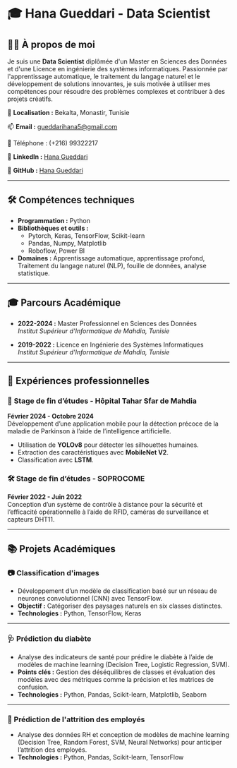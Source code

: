 # 🎓 Hana Gueddari - Data Scientist

## 👩‍💻 À propos de moi

Je suis une **Data Scientist** diplômée d'un Master en Sciences des Données et d'une Licence en ingénierie des systèmes informatiques. Passionnée par l'apprentissage automatique, le traitement du langage naturel et le développement de solutions innovantes, je suis motivée à utiliser mes compétences pour résoudre des problèmes complexes et contribuer à des projets créatifs.

📍 **Localisation :** Bekalta, Monastir, Tunisie  

📫 **Email :** gueddarihana5@gmail.com  

📱 Téléphone : (+216) 99322217

🔗 **LinkedIn :** [Hana Gueddari](https://www.linkedin.com/in/hana-gueddari/)  

🔗 **GitHub :** [Hana Gueddari](https://github.com/hanagueddari)  

---

## 🛠️ Compétences techniques

- **Programmation :** Python  
- **Bibliothèques et outils :**  
  - Pytorch, Keras, TensorFlow, Scikit-learn  
  - Pandas, Numpy, Matplotlib  
  - Roboflow, Power BI  
- **Domaines :** Apprentissage automatique, apprentissage profond, Traitement du langage naturel (NLP), fouille de données, analyse statistique.

---

## 🎓 Parcours Académique

- **2022-2024 :** Master Professionnel en Sciences des Données  
  *Institut Supérieur d'Informatique de Mahdia, Tunisie*  

- **2019-2022 :** Licence en Ingénierie des Systèmes Informatiques  
  *Institut Supérieur d'Informatique de Mahdia, Tunisie*  
 

---

## 📂 Expériences professionnelles

### 📱 **Stage de fin d’études - Hôpital Tahar Sfar de Mahdia**  
**Février 2024 - Octobre 2024**  
Développement d’une application mobile pour la détection précoce de la maladie de Parkinson à l’aide de l’intelligence artificielle.  
- Utilisation de **YOLOv8** pour détecter les silhouettes humaines.  
- Extraction des caractéristiques avec **MobileNet V2**.  
- Classification avec **LSTM**.  

### 🛠️ **Stage de fin d’études - SOPROCOME**  
**Février 2022 - Juin 2022**  
Conception d’un système de contrôle à distance pour la sécurité et l’efficacité opérationnelle à l’aide de RFID, caméras de surveillance et capteurs DHT11.  

---

## 📚 Projets Académiques

### 📷 Classification d'images
- Développement d’un modèle de classification basé sur un réseau de neurones convolutionnel (CNN) avec TensorFlow.  
- **Objectif :** Catégoriser des paysages naturels en six classes distinctes.  
- **Technologies :** Python, TensorFlow, Keras  

---

### 🩺 Prédiction du diabète
- Analyse des indicateurs de santé pour prédire le diabète à l’aide de modèles de machine learning (Decision Tree, Logistic Regression, SVM).  
- **Points clés :** Gestion des déséquilibres de classes et évaluation des modèles avec des métriques comme la précision et les matrices de confusion.  
- **Technologies :** Python, Pandas, Scikit-learn, Matplotlib, Seaborn  

---

### 🏢 Prédiction de l'attrition des employés
- Analyse des données RH et conception de modèles de machine learning (Decision Tree, Random Forest, SVM, Neural Networks) pour anticiper l’attrition des employés.  
- **Technologies :** Python, Pandas, Scikit-learn, TensorFlow  


